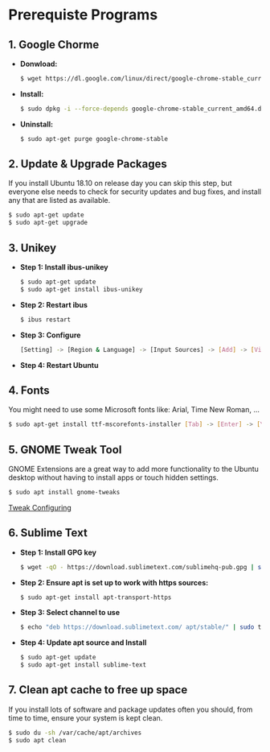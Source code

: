 #  Prerequiste Programs

## 1. Google Chorme
<ul>
<li><b>Donwload:</b></li>

```bash
$ wget https://dl.google.com/linux/direct/google-chrome-stable_current_amd64.deb
```

<li><b>Install:</b></li>
 
```sh
$ sudo dpkg -i --force-depends google-chrome-stable_current_amd64.deb
```

<li><b>Uninstall:</b></li>

```sh
$ sudo apt-get purge google-chrome-stable
```
</ul>

## 2. Update & Upgrade Packages
If you install Ubuntu 18.10 on release day you can skip this step, but everyone else needs to check for security updates and bug fixes, and install any that are listed as available.

```sh
$ sudo apt-get update
$ sudo apt-get upgrade
```

## 3. Unikey
<ul>
<li><b>Step 1: Install ibus-unikey</b></li>

```sh
$ sudo apt-get update
$ sudo apt-get install ibus-unikey
```
<li><b>Step 2: Restart ibus</b></li>

```sh
$ ibus restart
```

<li><b>Step 3: Configure</b></li>

```sh
[Setting] -> [Region & Language] -> [Input Sources] -> [Add] -> [Vietnamese] -> [Unikey]
```

<li><b>Step 4: Restart Ubuntu</b></li>
</ul>

## 4. Fonts
You might need to use some Microsoft fonts like: Arial, Time New Roman, ...
```sh
$ sudo apt-get install ttf-mscorefonts-installer [Tab] -> [Enter] -> [Yes]
```

## 5. GNOME Tweak Tool
GNOME Extensions are a great way to add more functionality to the Ubuntu desktop without having to install apps or touch hidden settings.

```sh
$ sudo apt install gnome-tweaks
```

[Tweak Configuring](https://itsfoss.com/gnome-tweak-tool/)

## 6. Sublime Text

<ul>
<li><b>Step 1: Install GPG key</b></li>

```sh
$ wget -qO - https://download.sublimetext.com/sublimehq-pub.gpg | sudo apt-key add -
```

<li><b>Step 2: Ensure apt is set up to work with https sources:</b></li>

```sh
$ sudo apt-get install apt-transport-https
```

<li><b>Step 3: Select channel to use</b></li>

```sh
$ echo "deb https://download.sublimetext.com/ apt/stable/" | sudo tee /etc/apt/sources.list.d/sublime-text.list
```

<li><b>Step 4: Update apt source and Install</b></li>

```sh
$ sudo apt-get update
$ sudo apt-get install sublime-text
```
</ul>

## 7. Clean apt cache to free up space
If you install lots of software and package updates often you should, from time to time, ensure your system is kept clean.

```sh
$ sudo du -sh /var/cache/apt/archives
$ sudo apt clean
```
